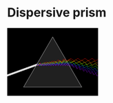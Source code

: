 # Dispersive prism

<img src="./assets/Light_dispersion_conceptual_waves.gif" alt="img" style="zoom:33%;" />